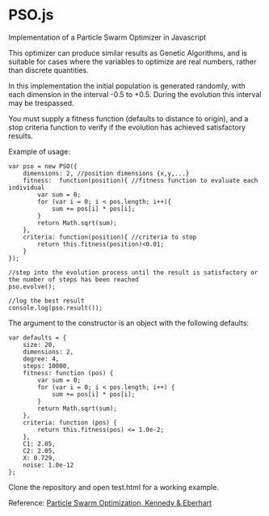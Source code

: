 PSO.js
======

Implementation of a Particle Swarm Optimizer in Javascript

This optimizer can produce similar results as Genetic Algorithms, and is suitable for cases where
the variables to optimize are real numbers, rather than discrete quantities.

In this implementation the initial population is generated randomly, with each dimension in the interval -0.5 to +0.5. During the evolution
this interval may be trespassed.

You must supply a fitness function (defaults to distance to origin), and a stop criteria function to verify if the evolution
has achieved satisfactory results.

Example of usage:

    var pso = new PSO({
        dimensions: 2, //position dimensions {x,y,...}
        fitness:  function(position){ //fitness function to evaluate each individual
            var sum = 0;
            for (var i = 0; i < pos.length; i++){
                sum += pos[i] * pos[i];
            }
            return Math.sqrt(sum);
        },
        criteria: function(position){ //criteria to stop
            return this.fitness(position)<0.01;
        }
    });

    //step into the evolution process until the result is satisfactory or the number of steps has been reached
    pso.evolve();

    //log the best result
    console.log(pso.result());

The argument to the constructor is an object with the following defaults:

    var defaults = {
        size: 20,
        dimensions: 2,
        degree: 4,
        steps: 10000,
        fitness: function (pos) {
            var sum = 0;
            for (var i = 0; i < pos.length; i++) {
                sum += pos[i] * pos[i];
            }
            return Math.sqrt(sum);
        },
        criteria: function (pos) {
            return this.fitness(pos) <= 1.0e-2;
        },
        C1: 2.05,
        C2: 2.05,
        X: 0.729,
        noise: 1.0e-12
    };

Clone the repository and open test.html for a working example.

Reference:
[Particle Swarm Optimization, Kennedy & Eberhart](http://www.cs.tufts.edu/comp/150GA/homeworks/hw3/_reading6%201995%20particle%20swarming.pdf)